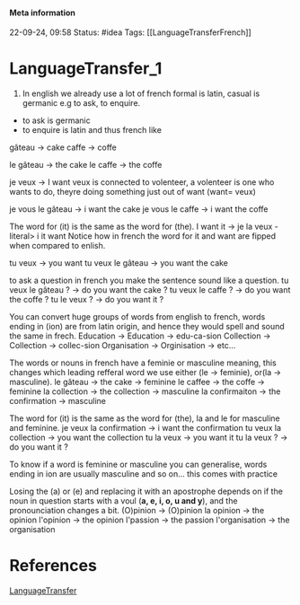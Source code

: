 #### Meta information
22-09-24, 09:58
Status: #idea
Tags: [[LanguageTransferFrench]]





# LanguageTransfer_1

1) In english we already use a lot of french
formal is latin, casual is germanic e.g to ask, to enquire.
- to ask is germanic
- to enquire is latin and thus french like


gâteau -> cake
caffe -> coffe

le gâteau -> the cake
le caffe -> the coffe

je veux -> I want
veux is connected to volenteer, a volenteer is one who wants to do, theyre doing something just out of want (want= veux)

je vous le gâteau -> i want the cake
je vous le caffe -> i want the coffe

The word for (it) is the same as the word for (the).
I want it -> je la veux -literal> i it want
Notice how in french the word for it and want are fipped when compared to enlish.

tu veux -> you want
tu veux le gâteau -> you want the cake

to ask a question in french you make the sentence sound like a question.
tu veux le gâteau ? -> do you want the cake ? 
tu veux le caffe ? -> do you want the coffe ?
tu le veux ? -> do you want it ? 

You can convert huge groups of words from english to french, words ending in (ion) are from latin origin, and hence they would spell and sound the same in frech.
Education -> Education -> edu-ca-sion
Collection -> Collection -> collec-sion
Organisation -> Orginisation ->
etc...

The words or nouns in french have a feminie or masculine meaning, this changes which leading refferal word we use either (le -> feminie),  or(la -> masculine).
le gâteau -> the cake -> feminine
le caffee -> the coffe -> feminine
la collection -> the collection -> masculine
la confirmaiton -> the confirmation -> masculine

The word for (it) is the same as the word for (the), la and le for masculine and feminine.
je veux la confirmation -> i want the confirmation
tu veux la collection -> you want the collection
tu la veux -> you want it
tu la veux ? -> do you want it ? 

To know if a word is feminine or masculine you can generalise, words ending in ion are usually masculine and so on... this comes with practice

Losing the (a) or (e) and replacing it with an apostrophe depends on if the noun in question starts with a voul (**a, e, i, o, u and y**), and the pronounciation changes a bit.
(O)pinion -> (O)pinion
la opinion -> the opinion 
l'opinion -> the opinion
l'passion -> the passion
l'organisation -> the organisation

# References
[LanguageTransfer](https://www.youtube.com/watch?v=LsG_0hyr_ro&list=PLeA5t3dWTWvvZln1pJ-Ij8xOmS_3zH-4j&ab_channel=LanguageTransfer)